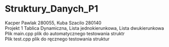 # Struktury_Danych_P1 
Kacper Pawlak 280055, Kuba Szacilo 280140
<br />
Projekt 1 Tablica Dynamiczna, Lista jednokierunkowa, Lista dwukierunkowa
<br />
Plik main.cpp plik do automatycznego testowania struktr
<br />
Plik test.cpp plik do ręcznego testowania struktur
